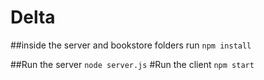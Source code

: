 # Delta

##inside the server and bookstore folders run `npm install`

##Run the server `node server.js`
#Run the client `npm start`
